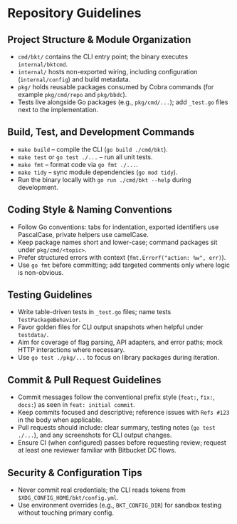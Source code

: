 # Repository Guidelines

## Project Structure & Module Organization
- `cmd/bkt/` contains the CLI entry point; the binary executes `internal/bktcmd`.
- `internal/` hosts non-exported wiring, including configuration (`internal/config`) and build metadata.
- `pkg/` holds reusable packages consumed by Cobra commands (for example `pkg/cmd/repo` and `pkg/bbdc`).
- Tests live alongside Go packages (e.g., `pkg/cmd/...`); add `_test.go` files next to the implementation.

## Build, Test, and Development Commands
- `make build` – compile the CLI (`go build ./cmd/bkt`).
- `make test` or `go test ./...` – run all unit tests.
- `make fmt` – format code via `go fmt ./...`.
- `make tidy` – sync module dependencies (`go mod tidy`).
- Run the binary locally with `go run ./cmd/bkt --help` during development.

## Coding Style & Naming Conventions
- Follow Go conventions: tabs for indentation, exported identifiers use PascalCase, private helpers use camelCase.
- Keep package names short and lower-case; command packages sit under `pkg/cmd/<topic>`.
- Prefer structured errors with context (`fmt.Errorf("action: %w", err)`).
- Use `go fmt` before committing; add targeted comments only where logic is non-obvious.

## Testing Guidelines
- Write table-driven tests in `_test.go` files; name tests `TestPackageBehavior`.
- Favor golden files for CLI output snapshots when helpful under `testdata/`.
- Aim for coverage of flag parsing, API adapters, and error paths; mock HTTP interactions where necessary.
- Use `go test ./pkg/...` to focus on library packages during iteration.

## Commit & Pull Request Guidelines
- Commit messages follow the conventional prefix style (`feat:`, `fix:`, `docs:`) as seen in `feat: initial commit`.
- Keep commits focused and descriptive; reference issues with `Refs #123` in the body when applicable.
- Pull requests should include: clear summary, testing notes (`go test ./...`), and any screenshots for CLI output changes.
- Ensure CI (when configured) passes before requesting review; request at least one reviewer familiar with Bitbucket DC flows.

## Security & Configuration Tips
- Never commit real credentials; the CLI reads tokens from `$XDG_CONFIG_HOME/bkt/config.yml`.
- Use environment overrides (e.g., `BKT_CONFIG_DIR`) for sandbox testing without touching primary config.


